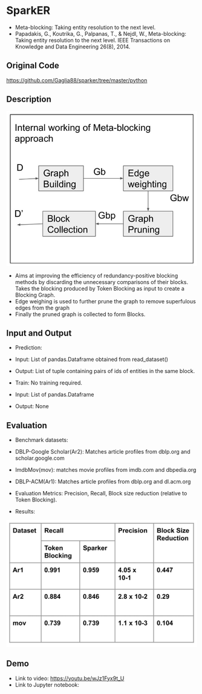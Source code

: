 # SparkER
- Meta-blocking: Taking entity resolution to the next level.
- Papadakis, G., Koutrika, G., Palpanas, T., & Nejdl, W., Meta-blocking: Taking entity resolution to the next level. IEEE Transactions on Knowledge and Data Engineering 26(8), 2014.

## Original Code
https://github.com/Gaglia88/sparker/tree/master/python

## Description

<img src="./sparker_arch.jpg"/> 

- Aims at improving the efficiency of redundancy-positive blocking methods by discarding the unnecessary comparisons of their blocks. Takes the blocking produced by Token Blocking as input to create a Blocking Graph.
- Edge weighing is used to further prune the graph to remove superfulous edges from the graph
- Finally the pruned graph is collected to form Blocks.

## Input and Output
- Prediction:
- Input: List of pandas.Dataframe obtained from read_dataset()
- Output: List of tuple containing pairs of ids of entities in the same block.

- Train: No training required.
- Input: List of pandas.Dataframe
- Output: None

## Evaluation
- Benchmark datasets:

- DBLP-Google Scholar(Ar2): Matches article profiles from dblp.org and scholar.google.com

- ImdbMov(mov): matches movie profiles from imdb.com and dbpedia.org

- DBLP-ACM(Ar1): Matches article profiles from dblp.org and dl.acm.org

- Evaluation Metrics:
	Precision, Recall, Block size reduction (relative to Token Blocking).

- Results:

<img src="./sparker_results.jpg"/> 

## Demo
- Link to video: https://youtu.be/wJz1Fyx9t_U
- Link to Jupyter notebook: 